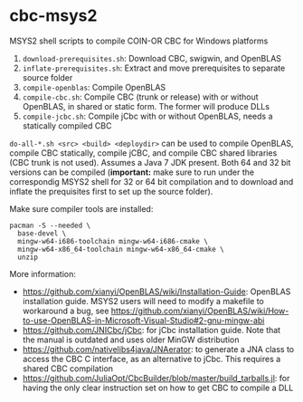 # cbc-msys2
MSYS2 shell scripts to compile COIN-OR CBC for Windows platforms

1. `download-prerequisites.sh`: Download CBC, swigwin, and OpenBLAS
2. `inflate-prerequisites.sh`: Extract and move prerequisites to separate source folder
3. `compile-openblas`: Compile OpenBLAS
4. `compile-cbc.sh`: Compile CBC (trunk or release) with or without OpenBLAS, in shared or static form. The former will produce DLLs
5. `compile-jcbc.sh`: Compile jCbc with or without OpenBLAS, needs a statically compiled CBC

`do-all-*.sh <src> <build> <deploydir>` can be used to compile OpenBLAS, compile CBC statically, compile jCBC, and compile CBC shared libraries (CBC trunk is not used). Assumes a Java 7 JDK present. Both 64 and 32 bit versions can be compiled (**important:** make sure to run under the correspondig MSYS2 shell for 32 or 64 bit compilation and to download and inflate the prequisites first to set up the source folder).

Make sure compiler tools are installed:

    pacman -S --needed \
      base-devel \
      mingw-w64-i686-toolchain mingw-w64-i686-cmake \
      mingw-w64-x86_64-toolchain mingw-w64-x86_64-cmake \
      unzip

More information:

- https://github.com/xianyi/OpenBLAS/wiki/Installation-Guide: OpenBLAS installation guide. MSYS2 users will need to modify a makefile to workaround a bug, see https://github.com/xianyi/OpenBLAS/wiki/How-to-use-OpenBLAS-in-Microsoft-Visual-Studio#2-gnu-mingw-abi
- https://github.com/JNICbc/jCbc: for jCbc installation guide. Note that the manual is outdated and uses older MinGW distribution
- https://github.com/nativelibs4java/JNAerator: to generate a JNA class to access the CBC C interface, as an alternative to jCbc. This requires a shared CBC compilation
- https://github.com/JuliaOpt/CbcBuilder/blob/master/build_tarballs.jl: for having the only clear instruction set on how to get CBC to compile a DLL

